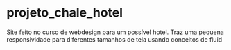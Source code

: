 # projeto_chale_hotel
Site feito no curso de webdesign para um possível hotel. Traz uma pequena responsividade para diferentes tamanhos de tela usando conceitos de fluid
